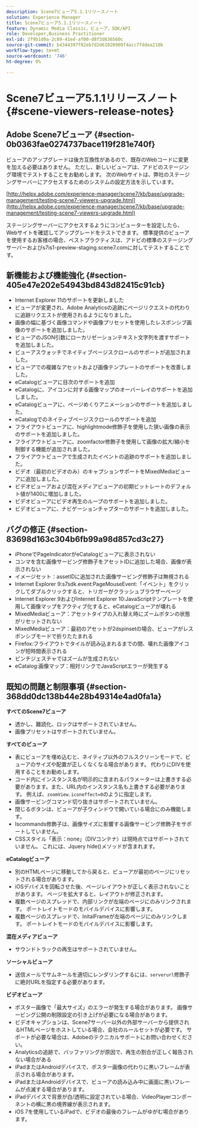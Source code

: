 ```yaml
---
description: Scene7ビューア5.1.1リリースノート
solution: Experience Manager
title: Scene7ビューア5.1.1リリースノート
feature: Dynamic Media Classic，ビューア，SDK/API
role: Developer,Business Practitioner
exl-id: 2f9b1d0a-2c89-41ed-af00-d8f3d636560c
source-git-commit: b4344397f82eb7d2d61020909f4acc7fddea210b
workflow-type: tm+mt
source-wordcount: '746'
ht-degree: 0%

---
```


# Scene7ビューア5.1.1リリースノート{#scene-viewers-release-notes}

## Adobe Scene7ビューア {#section-0b0363fae0274737bace119f281e740f}

ビューアのアップグレードは後方互換性があるので、既存のWebコードに変更を加える必要はありません。 ただし、新しいビューアは、アドビのステージング環境でテストすることをお勧めします。 次のWebサイトは、弊社のステージングサーバーにアクセスするためのシステムの設定方法を示しています。

[http://helpx.adobe.com/experience-manager/scene7/kb/base/upgrade-management/testing-scene7-viewers-upgrade.html](http://helpx.adobe.com/experience-manager/scene7/kb/base/upgrade-management/testing-scene7-viewers-upgrade.html)

ステージングサーバーにアクセスするようにコンピューターを設定したら、Webサイトを確認してアップグレードをテストできます。 標準提供のビューアを使用するお客様の場合、ベストプラクティスは、アドビの標準のステージングサーバーおよびs7is1-preview-staging.scene7.comに対してテストすることです。

## 新機能および機能強化 {#section-405e47e202e54943bd843d82415c91cb}

* Internet Explorer 11のサポートを更新しました
* ビューアが変更され、Adobe Analyticsの追跡にページリクエストの代わりに追跡リクエストが使用されるようになりました。
* 画像の幅に基づく画像コマンドや画像プリセットを使用したレスポンシブ画像のサポートを追加しました。
* ビューアのJSON引数にローカリゼーションテキスト文字列を渡すサポートを追加しました。
* ビューアスウォッチでネイティブページスクロールのサポートが追加されました。
* ビューアでの複雑なアセットおよび画像テンプレートのサポートを改善しました。
* eCatalogビューアに目次のサポートを追加
* eCatalogに、アイコンに対する画像マップのオーバーレイのサポートを追加しました。
* eCatalogビューアに、ページめくりアニメーションのサポートを追加しました。
* eCatalogでのネイティブページスクロールのサポートを追加
* フライアウトビューアに、highlightmode修飾子を使用した狭い画像の表示のサポートを追加しました。
* フライアウトビューアに、zoomfactor修飾子を使用して画像の拡大/縮小を制御する機能が追加されました。
* フライアウトビューアで生成されたイベントの追跡のサポートを追加しました。
* ビデオ（最初のビデオのみ）のキャプションサポートをMixedMediaビューアに追加しました。
* ビデオビューアおよび混在メディアビューアの初期ビットレートのデフォルト値が1400に増加しました。
* ビデオビューアにビデオ再生のループのサポートを追加しました。
* ビデオビューアに、ナビゲーションチャプターのサポートを追加しました。

## バグの修正 {#section-83698d163c304b6fb99a98d857cd3c27}

* iPhoneでPageIndicatorがeCatalogビューアに表示されない
* コンマを含む画像サービング修飾子をアセットIDに追加した場合、画像が表示されない
* イメージセット：assetIDに追加された画像サービング修飾子は無視される
* Internet Explorer 9:s7sdk.event:PageMouseEvent:「イベント」をクリックしてダブルクリックすると、トリガーがクラッシュブラウザーページ
* Internet Explorer 9およびInternet Explorer 10:JavaScriptテンプレートを使用して画像マップをアクティブ化すると、eCatalogビューアが壊れる
* MixedMediaビューア：アセットタイプの入れ替え時にズームボタンの状態がリセットされない
* MixedMediaビューア：最初のアセットが2dspinsetの場合、ビューアがレスポンシブモードで折りたたまれる
* Firefox:フライアウトでタイルが読み込まれるまでの間、壊れた画像アイコンが短時間表示される
* ピンチジェスチャではズームが生成されない
* eCatalog:画像マップ：相対リンクでJavaScriptエラーが発生する

## 既知の問題と制限事項 {#section-368dd0dc138b44e28b49314e4ad0fa1a}

**すべてのScene7ビューア**

* 透かし、難読化、ロックはサポートされていません。
* 画像プリセットはサポートされていません。

**すべてのビューア**

* 表にビューアを埋め込むと、ネイティブ以外のフルスクリーンモードで、ビューアのサイズや配置が正しくなくなる場合があります。 代わりにDIVを使用することをお勧めします。
* コード内にインスタンス名が明示的に含まれるパラメーターは上書きする必要があります。また、URL内のインスタンス名も上書きする必要があります。 例えば、`zoomView.iconeffect=0`のように指定します。
* 画像サービングコマンド切り抜きはサポートされていません。
* 閉じるボタンは、ビューアが子ウィンドウで開いている場合にのみ機能します。
* Iscommands修飾子は、画像サイズに影響する画像サービング修飾子をサポートしていません。
* CSSスタイル「表示：none」（DIVコンテナ）は現時点ではサポートされていません。 これには、Jquery hide()メソッドが含まれます。

**eCatalogビューア**

* 別のHTMLページに移動してから戻ると、ビューアが最初のページにリセットされる場合があります。
* iOSデバイスを回転させた後、ページレイアウトが正しく表示されないことがあります。 ページを拡大すると、レイアウトが修正されます。
* 複数ページのスプレッドで、内部リンクが左端のページにのみリンクされます。 ポートレイトモードのモバイルデバイスに影響します。
* 複数ページのスプレッドで、InitalFrameが左端のページにのみリンクします。 ポートレイトモードのモバイルデバイスに影響します。

**混在メディアビューア**

* サウンドトラックの再生はサポートされていません。

**ソーシャルビューア**

* 送信メールでサムネールを適切にレンダリングするには、`serverurl`修飾子に絶対URLを指定する必要があります。

**ビデオビューア**

* ポスター画像で「最大サイズ」のエラーが発生する場合があります。 画像サービング公開の制限設定の引き上げが必要になる場合があります。
* ビデオキャプションは、Scene7サーバー以外の外部サーバーから提供されるHTMLページをホストしている場合、会社のルールセットが必要です。 サポートが必要な場合は、Adobeのテクニカルサポートにお問い合わせください。
* Analyticsの追跡で、バッファリングが原因で、再生の割合が正しく報告されない場合がある
* iPadまたはAndroidデバイスで、ポスター画像の代わりに黒いフレームが表示される場合があります。
* iPadまたはAndroidデバイスで、ビューアの読み込み中に画面に黒いフレームが点滅する場合があります。
* iPadデバイスで背景が白/透明に設定されている場合、VideoPlayerコンポーネントの横に黒の境界線が表示されます。
* iOS 7を使用しているiPadで、ビデオの最後のフレームがゆがむ場合があります。
